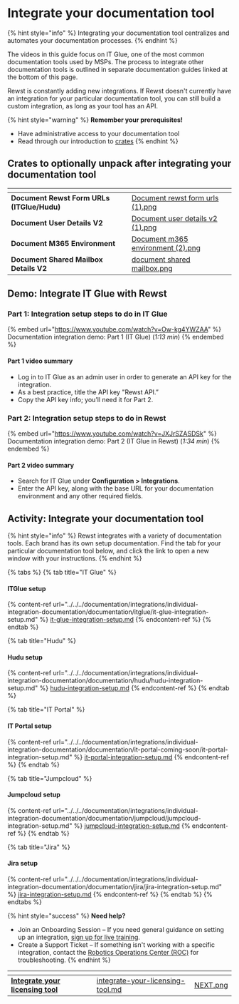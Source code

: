 # Integrate your documentation tool

{% hint style="info" %}
Integrating your documentation tool centralizes and automates your documentation processes.
{% endhint %}

The videos in this guide focus on IT Glue, one of the most common documentation tools used by MSPs. The process to integrate other documentation tools is outlined in separate documentation guides linked at the bottom of this page.

Rewst is constantly adding new integrations. If Rewst doesn't currently have an integration for your particular documentation tool, you can still build a custom integration, as long as your tool has an API.

{% hint style="warning" %}
**Remember your prerequisites!**

* Have administrative access to your documentation tool
* Read through our introduction to [crates](../../../prebuilt-automations/crates/ "mention")
{% endhint %}

## Crates to optionally unpack after integrating your documentation tool <a href="#crates-to-optionally-unpack-after-integrating-your-documentation-tool" id="crates-to-optionally-unpack-after-integrating-your-documentation-tool"></a>

<table data-view="cards"><thead><tr><th></th><th data-hidden data-card-cover data-type="files"></th></tr></thead><tbody><tr><td><strong>Document Rewst Form URLs (ITGlue/Hudu)</strong></td><td><a href="../../../.gitbook/assets/Document rewst form urls (1).png">Document rewst form urls (1).png</a></td></tr><tr><td><strong>Document User Details V2</strong></td><td><a href="../../../.gitbook/assets/Document user details v2 (1).png">Document user details v2 (1).png</a></td></tr><tr><td><strong>Document M365 Environment</strong></td><td><a href="../../../.gitbook/assets/Document m365 environment (2).png">Document m365 environment (2).png</a></td></tr><tr><td><strong>Document Shared Mailbox Details V2</strong></td><td><a href="../../../.gitbook/assets/document shared mailbox.png">document shared mailbox.png</a></td></tr></tbody></table>

## **Demo: Integrate IT Glue with Rewst** <a href="#demo-integrating-it-glue-with-rewst" id="demo-integrating-it-glue-with-rewst"></a>

### **Part 1: Integration setup steps to do in IT Glue** <a href="#part-1-integration-setup-steps-to-do-in-it-glue-1-13-min" id="part-1-integration-setup-steps-to-do-in-it-glue-1-13-min"></a>

{% embed url="https://www.youtube.com/watch?v=Ow-kg4YWZAA" %}
Documentation integration demo: Part 1 (IT Glue) (_1:13 min_)
{% endembed %}

#### **Part 1 video summary**

* Log in to IT Glue as an admin user in order to generate an API key for the integration.
* As a best practice, title the API key "Rewst API.”
* Copy the API key info; you’ll need it for Part 2.

### **Part 2: Integration setup steps to do in Rewst** <a href="#part-2-integration-setup-steps-to-do-in-rewst-1-34-min" id="part-2-integration-setup-steps-to-do-in-rewst-1-34-min"></a>

{% embed url="https://www.youtube.com/watch?v=JXJrSZASDSk" %}
Documentation integration demo: Part 2 (IT Glue in Rewst) (_1:34 min_)
{% endembed %}

#### **Part 2 video summary**

* Search for IT Glue under **Configuration > Integrations**.
* Enter the API key, along with the base URL for your documentation environment and any other required fields.

## **Activity: Integrate your documentation tool** <a href="#activity-integrate-your-documentation-tool" id="activity-integrate-your-documentation-tool"></a>

{% hint style="info" %}
Rewst integrates with a variety of documentation tools. Each brand has its own setup documentation. Find the tab for your particular documentation tool below, and click the link to open a new window with your instructions.
{% endhint %}

{% tabs %}
{% tab title="IT Glue" %}
#### ITGlue setup

{% content-ref url="../../../documentation/integrations/individual-integration-documentation/documentation/itglue/it-glue-integration-setup.md" %}
[it-glue-integration-setup.md](../../../documentation/integrations/individual-integration-documentation/documentation/itglue/it-glue-integration-setup.md)
{% endcontent-ref %}
{% endtab %}

{% tab title="Hudu" %}
#### Hudu setup

{% content-ref url="../../../documentation/integrations/individual-integration-documentation/documentation/hudu/hudu-integration-setup.md" %}
[hudu-integration-setup.md](../../../documentation/integrations/individual-integration-documentation/documentation/hudu/hudu-integration-setup.md)
{% endcontent-ref %}
{% endtab %}

{% tab title="IT Portal" %}
#### IT Portal setup

{% content-ref url="../../../documentation/integrations/individual-integration-documentation/documentation/it-portal-coming-soon/it-portal-integration-setup.md" %}
[it-portal-integration-setup.md](../../../documentation/integrations/individual-integration-documentation/documentation/it-portal-coming-soon/it-portal-integration-setup.md)
{% endcontent-ref %}
{% endtab %}

{% tab title="Jumpcloud" %}
#### Jumpcloud setup

{% content-ref url="../../../documentation/integrations/individual-integration-documentation/documentation/jumpcloud/jumpcloud-integration-setup.md" %}
[jumpcloud-integration-setup.md](../../../documentation/integrations/individual-integration-documentation/documentation/jumpcloud/jumpcloud-integration-setup.md)
{% endcontent-ref %}
{% endtab %}

{% tab title="Jira" %}
#### Jira setup

{% content-ref url="../../../documentation/integrations/individual-integration-documentation/documentation/jira/jira-integration-setup.md" %}
[jira-integration-setup.md](../../../documentation/integrations/individual-integration-documentation/documentation/jira/jira-integration-setup.md)
{% endcontent-ref %}
{% endtab %}
{% endtabs %}

{% hint style="success" %}
**Need help?**

* Join an Onboarding Session – If you need general guidance on setting up an integration, [sign up for live training](https://outlook.office365.com/owa/calendar/RewstImplementation1@rewst.io/bookings/).
* Create a Support Ticket – If something isn't working with a specific integration, contact the [Robotics Operations Center (ROC)](mailto:roc@rewst.io) for troubleshooting.
{% endhint %}

<table data-view="cards"><thead><tr><th></th><th data-hidden data-card-target data-type="content-ref"></th><th data-hidden data-card-cover data-type="files"></th></tr></thead><tbody><tr><td><a href="integrate-your-licensing-tool.md"><strong>Integrate your licensing tool</strong></a></td><td><a href="integrate-your-licensing-tool.md">integrate-your-licensing-tool.md</a></td><td><a href="../../../.gitbook/assets/NEXT.png">NEXT.png</a></td></tr></tbody></table>
